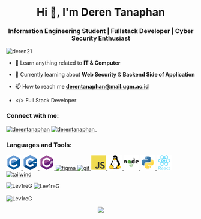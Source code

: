 <h1 align="center">Hi 👋, I'm Deren Tanaphan</h1>
<h3 align="center">Information Engineering Student | Fullstack Developer | Cyber Security Enthusiast</h3>

<p align="left"> <img src="https://komarev.com/ghpvc/?username=deren21&label=Profile%20views&color=0e75b6&style=flat" alt="deren21" /> </p>

- 🌱 Learn anything related to **IT & Computer**

- 👀 Currently learning about **Web Security** & **Backend Side of Application**

- 📫 How to reach me **derentanaphan@mail.ugm.ac.id**

- </> Full Stack Developer


<h3 align="left">Connect with me:</h3>
<p align="left">
<a href="https://linkedin.com/in/derentanaphan" target="blank"><img align="center" src="https://raw.githubusercontent.com/rahuldkjain/github-profile-readme-generator/master/src/images/icons/Social/linked-in-alt.svg" alt="derentanaphan" height="30" width="40" /></a>
<a href="https://instagram.com/derentanaphan_" target="blank"><img align="center" src="https://raw.githubusercontent.com/rahuldkjain/github-profile-readme-generator/master/src/images/icons/Social/instagram.svg" alt="derentanaphan_" height="30" width="40" /></a>
</p>

<h3 align="left">Languages and Tools:</h3>
<p align="left"> <a href="https://www.cprogramming.com/" target="_blank" rel="noreferrer"> <img src="https://raw.githubusercontent.com/devicons/devicon/master/icons/c/c-original.svg" alt="c" width="40" height="40"/> </a> <a href="https://www.w3schools.com/cpp/" target="_blank" rel="noreferrer"> <img src="https://raw.githubusercontent.com/devicons/devicon/master/icons/cplusplus/cplusplus-original.svg" alt="cplusplus" width="40" height="40"/> </a> <a href="https://www.w3schools.com/cs/" target="_blank" rel="noreferrer"> <img src="https://raw.githubusercontent.com/devicons/devicon/master/icons/csharp/csharp-original.svg" alt="csharp" width="40" height="40"/> </a> <a href="https://www.figma.com/" target="_blank" rel="noreferrer"> <img src="https://www.vectorlogo.zone/logos/figma/figma-icon.svg" alt="figma" width="40" height="40"/> </a> <a href="https://git-scm.com/" target="_blank" rel="noreferrer"> <img src="https://www.vectorlogo.zone/logos/git-scm/git-scm-icon.svg" alt="git" width="40" height="40"/> </a> <a href="https://developer.mozilla.org/en-US/docs/Web/JavaScript" target="_blank" rel="noreferrer"> <img src="https://raw.githubusercontent.com/devicons/devicon/master/icons/javascript/javascript-original.svg" alt="javascript" width="40" height="40"/> </a> <a href="https://www.linux.org/" target="_blank" rel="noreferrer"> <img src="https://raw.githubusercontent.com/devicons/devicon/master/icons/linux/linux-original.svg" alt="linux" width="40" height="40"/> </a> <a href="https://nodejs.org" target="_blank" rel="noreferrer"> <img src="https://raw.githubusercontent.com/devicons/devicon/master/icons/nodejs/nodejs-original-wordmark.svg" alt="nodejs" width="40" height="40"/> </a> <a href="https://www.python.org" target="_blank" rel="noreferrer"> <img src="https://raw.githubusercontent.com/devicons/devicon/master/icons/python/python-original.svg" alt="python" width="40" height="40"/> </a> <a href="https://reactjs.org/" target="_blank" rel="noreferrer"> <img src="https://raw.githubusercontent.com/devicons/devicon/master/icons/react/react-original-wordmark.svg" alt="react" width="40" height="40"/> </a> <a href="https://tailwindcss.com/" target="_blank" rel="noreferrer"> <img src="https://www.vectorlogo.zone/logos/tailwindcss/tailwindcss-icon.svg" alt="tailwind" width="40" height="40"/> </a> </p>

<p><img align="left" src="https://github-readme-stats.vercel.app/api/top-langs?username=Lev1reG&show_icons=true&locale=en&layout=compact" alt="Lev1reG" /></p>

<p>&nbsp;<img align="center" src="https://github-readme-stats.vercel.app/api?username=Lev1reG&show_icons=true&locale=en" alt="Lev1reG" /></p>

<p><img align="center" src="https://github-readme-streak-stats.herokuapp.com/?user=Lev1reG&" alt="Lev1reG" /></p>

<p align="center">
  <a href="https://spotify-github-profile.vercel.app/api/view?uid=rciyweastua61vnf0yabjx0wv&redirect=true">
    <img src="https://spotify-github-profile.vercel.app/api/view?uid=rciyweastua61vnf0yabjx0wv&cover_image=true&theme=novatorem&show_offline=false&background_color=121212&interchange=false&bar_color=53b14f&bar_color_cover=false"/>
  </a>
</p>
